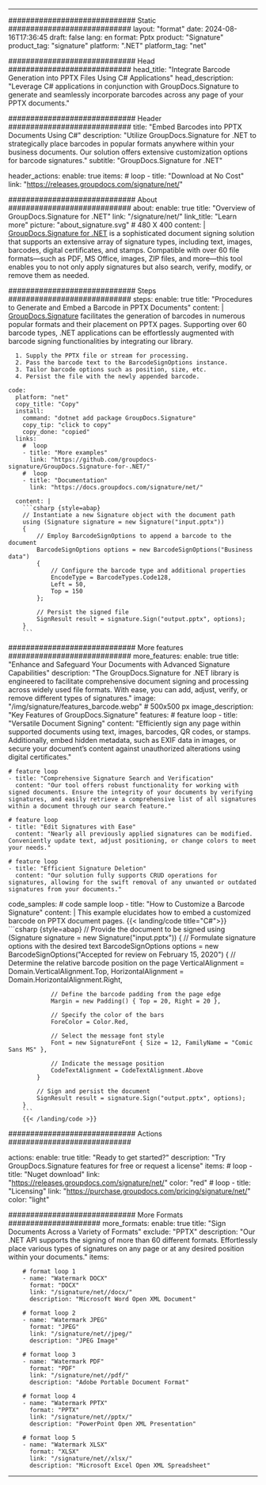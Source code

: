 



---
############################# Static ############################
layout: "format"
date:  2024-08-16T17:36:45
draft: false
lang: en
format: Pptx
product: "Signature"
product_tag: "signature"
platform: ".NET"
platform_tag: "net"

############################# Head ############################
head_title: "Integrate Barcode Generation into PPTX Files Using C# Applications"
head_description: "Leverage C# applications in conjunction with GroupDocs.Signature to generate and seamlessly incorporate barcodes across any page of your PPTX documents."

############################# Header ############################
title: "Embed Barcodes into PPTX Documents Using C#" 
description: "Utilize GroupDocs.Signature for .NET to strategically place barcodes in popular formats anywhere within your business documents. Our solution offers extensive customization options for barcode signatures."
subtitle: "GroupDocs.Signature for .NET" 

header_actions:
  enable: true
  items:
    #  loop
    - title: "Download at No Cost"
      link: "https://releases.groupdocs.com/signature/net/"
      
############################# About ############################
about:
    enable: true
    title: "Overview of GroupDocs.Signature for .NET"
    link: "/signature/net/"
    link_title: "Learn more"
    picture: "about_signature.svg" # 480 X 400
    content: |
       [GroupDocs.Signature for .NET](/signature/net/) is a sophisticated document signing solution that supports an extensive array of signature types, including text, images, barcodes, digital certificates, and stamps. Compatible with over 60 file formats—such as PDF, MS Office, images, ZIP files, and more—this tool enables you to not only apply signatures but also search, verify, modify, or remove them as needed.

############################# Steps ############################
steps:
    enable: true
    title: "Procedures to Generate and Embed a Barcode in PPTX Documents"
    content: |
      [GroupDocs.Signature](/signature/net/) facilitates the generation of barcodes in numerous popular formats and their placement on PPTX pages. Supporting over 60 barcode types, .NET applications can be effortlessly augmented with barcode signing functionalities by integrating our library.
      
      1. Supply the PPTX file or stream for processing.
      2. Pass the barcode text to the BarcodeSignOptions instance.
      3. Tailor barcode options such as position, size, etc.
      4. Persist the file with the newly appended barcode.
   
    code:
      platform: "net"
      copy_title: "Copy"
      install:
        command: "dotnet add package GroupDocs.Signature"
        copy_tip: "click to copy"
        copy_done: "copied"
      links:
        #  loop
        - title: "More examples"
          link: "https://github.com/groupdocs-signature/GroupDocs.Signature-for-.NET/"
        #  loop
        - title: "Documentation"
          link: "https://docs.groupdocs.com/signature/net/"
          
      content: |
        ```csharp {style=abap}
        // Instantiate a new Signature object with the document path
        using (Signature signature = new Signature("input.pptx"))
        {
            // Employ BarcodeSignOptions to append a barcode to the document
            BarcodeSignOptions options = new BarcodeSignOptions("Business data")
            {
                // Configure the barcode type and additional properties
                EncodeType = BarcodeTypes.Code128,
                Left = 50,
                Top = 150
            };

            // Persist the signed file
            SignResult result = signature.Sign("output.pptx", options);
        }
        ```            

############################# More features ############################
more_features:
  enable: true
  title: "Enhance and Safeguard Your Documents with Advanced Signature Capabilities"
  description: "The GroupDocs.Signature for .NET library is engineered to facilitate comprehensive document signing and processing across widely used file formats. With ease, you can add, adjust, verify, or remove different types of signatures."
  image: "/img/signature/features_barcode.webp" # 500x500 px
  image_description: "Key Features of GroupDocs.Signature"
  features:
    # feature loop
    - title: "Versatile Document Signing"
      content: "Efficiently sign any page within supported documents using text, images, barcodes, QR codes, or stamps. Additionally, embed hidden metadata, such as EXIF data in images, or secure your document’s content against unauthorized alterations using digital certificates."

    # feature loop
    - title: "Comprehensive Signature Search and Verification"
      content: "Our tool offers robust functionality for working with signed documents. Ensure the integrity of your documents by verifying signatures, and easily retrieve a comprehensive list of all signatures within a document through our search feature."

    # feature loop
    - title: "Edit Signatures with Ease"
      content: "Nearly all previously applied signatures can be modified. Conveniently update text, adjust positioning, or change colors to meet your needs."

    # feature loop
    - title: "Efficient Signature Deletion"
      content: "Our solution fully supports CRUD operations for signatures, allowing for the swift removal of any unwanted or outdated signatures from your documents."
      
  code_samples:
    # code sample loop
    - title: "How to Customize a Barcode Signature"
      content: |
        This example elucidates how to embed a customized barcode on PPTX document pages.
        {{< landing/code title="C#">}}
        ```csharp {style=abap}
        // Provide the document to be signed
        using (Signature signature = new Signature("input.pptx"))
        {
            // Formulate signature options with the desired text
            BarcodeSignOptions options = new BarcodeSignOptions("Accepted for review on February 15, 2020")
            {
                // Determine the relative barcode position on the page
                VerticalAlignment = Domain.VerticalAlignment.Top,
                HorizontalAlignment = Domain.HorizontalAlignment.Right,

                // Define the barcode padding from the page edge
                Margin = new Padding() { Top = 20, Right = 20 },

                // Specify the color of the bars
                ForeColor = Color.Red,

                // Select the message font style
                Font = new SignatureFont { Size = 12, FamilyName = "Comic Sans MS" },

                // Indicate the message position
                CodeTextAlignment = CodeTextAlignment.Above
            }

            // Sign and persist the document
            SignResult result = signature.Sign("output.pptx", options);
        }
        ```
        {{< /landing/code >}}


############################# Actions ############################

actions:
  enable: true
  title: "Ready to get started?"
  description: "Try GroupDocs.Signature features for free or request a license"
  items:
    #  loop
    - title: "Nuget download"
      link: "https://releases.groupdocs.com/signature/net/"
      color: "red"
        #  loop
    - title: "Licensing"
      link: "https://purchase.groupdocs.com/pricing/signature/net/"
      color: "light"


############################# More Formats #####################
more_formats:
    enable: true
    title: "Sign Documents Across a Variety of Formats"
    exclude: "PPTX"
    description: "Our .NET API supports the signing of more than 60 different formats. Effortlessly place various types of signatures on any page or at any desired position within your documents."
    items: 
          
        # format loop 1
        - name: "Watermark DOCX"
          format: "DOCX"
          link: "/signature/net//docx/"
          description: "Microsoft Word Open XML Document"
          
        # format loop 2
        - name: "Watermark JPEG"
          format: "JPEG"
          link: "/signature/net//jpeg/"
          description: "JPEG Image"
          
        # format loop 3
        - name: "Watermark PDF"
          format: "PDF"
          link: "/signature/net//pdf/"
          description: "Adobe Portable Document Format"
          
        # format loop 4
        - name: "Watermark PPTX"
          format: "PPTX"
          link: "/signature/net//pptx/"
          description: "PowerPoint Open XML Presentation"
          
        # format loop 5
        - name: "Watermark XLSX"
          format: "XLSX"
          link: "/signature/net//xlsx/"
          description: "Microsoft Excel Open XML Spreadsheet"


          

---